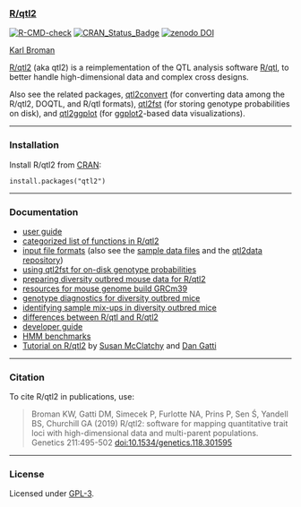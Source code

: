 ### [R/qtl2](https://kbroman.org/qtl2/)

[![R-CMD-check](https://github.com/rqtl/qtl2/actions/workflows/R-CMD-check.yaml/badge.svg)](https://github.com/rqtl/qtl2/actions/workflows/R-CMD-check.yaml)
[![CRAN_Status_Badge](https://www.r-pkg.org/badges/version/qtl2)](https://cran.r-project.org/package=qtl2)
[![zenodo DOI](https://zenodo.org/badge/DOI/10.5281/zenodo.3237772.svg)](https://doi.org/10.5281/zenodo.3237772)

[Karl Broman](https://kbroman.org)

[R/qtl2](https://kbroman.org/qtl2/) (aka qtl2) is a reimplementation of
the QTL analysis software [R/qtl](https://rqtl.org), to better handle
high-dimensional data and complex cross designs.

Also see the related packages,
[qtl2convert](https://github.com/rqtl/qtl2convert) (for converting
data among the R/qtl2, DOQTL, and R/qtl formats),
[qtl2fst](https://github.com/rqtl/qtl2fst) (for storing genotype
probabilities on disk), and [qtl2ggplot](https://github.com/byandell/qtl2ggplot)
(for [ggplot2](https://ggplot2.tidyverse.org/)-based data visualizations).

---

### Installation

Install R/qtl2 from [CRAN](https://cran.r-project.org):

    install.packages("qtl2")

---

### Documentation

- [user guide](https://kbroman.org/qtl2/assets/vignettes/user_guide.html)
- [categorized list of functions in R/qtl2](https://kbroman.org/qtl2/pages/rqtl2_functions.html)
- [input file formats](https://kbroman.org/qtl2/assets/vignettes/input_files.html)
  (also see the
  [sample data files](https://kbroman.org/qtl2/pages/sampledata.html)
  and the [qtl2data repository](https://github.com/rqtl/qtl2data))
- [using qtl2fst for on-disk genotype probabilities](https://kbroman.org/qtl2/assets/vignettes/qtl2fst.html)
- [preparing diversity outbred mouse data for R/qtl2](https://kbroman.org/qtl2/pages/prep_do_data.html)
- [resources for mouse genome build GRCm39](https://kbroman.org/qtl2/pages/move_to_build39.html)
- [genotype diagnostics for diversity outbred mice](https://kbroman.org/qtl2/assets/vignettes/do_diagnostics.html)
- [identifying sample mix-ups in diversity outbred mice](https://kbroman.org/qtl2/assets/vignettes/do_mixups.html)
- [differences between R/qtl and R/qtl2](https://kbroman.org/qtl2/assets/vignettes/rqtl_diff.html)
- [developer guide](https://kbroman.org/qtl2/assets/vignettes/developer_guide.html)
- [HMM benchmarks](https://kbroman.org/qtl2/assets/vignettes/hmm_benchmarks.html)
- [Tutorial on R/qtl2](https://smcclatchy.github.io/mapping/) by [Susan McClatchy](https://github.com/smcclatchy) and
  [Dan Gatti](https://github.com/dmgatti)

---

### Citation

To cite R/qtl2 in publications, use:

> Broman KW, Gatti DM, Simecek P, Furlotte NA, Prins P, Sen &#346;,
> Yandell BS, Churchill GA (2019)
> R/qtl2: software for mapping quantitative trait loci with
> high-dimensional data and multi-parent populations.
> Genetics 211:495-502
> [doi:10.1534/genetics.118.301595](https://doi.org/10.1534/genetics.118.301595)

---

### License

Licensed under [GPL-3](https://www.r-project.org/Licenses/GPL-3).
